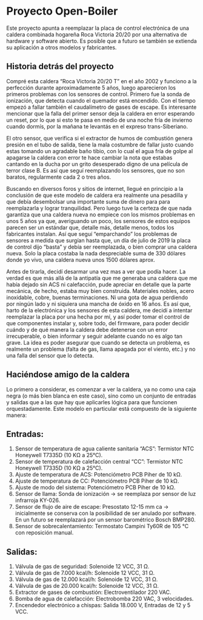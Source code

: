 # Proyecto Open-Boiler
Este proyecto apunta a reemplazar la placa de control electrónica de una caldera combinada hogareña Roca Victoria 20/20 por una alternativa de hardware y software abierto. Es posible que a futuro se también se extienda su aplicación a otros modelos y fabricantes.

## Historia detrás del proyecto
Compré esta caldera “Roca Victoria 20/20 T” en el año 2002 y funciono a la perfección durante aproximadamente 5 años, luego aparecieron los primeros problemas con los sensores de control. Primero fue la sonda de ionización, que detecta cuando el quemador está encendido. Con el tiempo empezó a fallar también el caudalímetro de gases de escape. Es interesante mencionar que la falla del primer sensor deja la caldera en error esperando un reset, por lo que si esto te pasa en medio de una noche fría de invierno cuando dormís, por la mañana te levantás en el expreso trans-Siberiano.

El otro sensor, que verifica si el extractor de humos de combustión genera presión en el tubo de salida, tiene la mala costumbre de fallar justo cuando estas tomando un agradable baño tibio, con lo cual el agua fría de golpe al apagarse la caldera con error te hace cambiar la nota que estabas cantando en la ducha por un grito desesperado digno de una película de terror clase B. Es así que seguí reemplazando los sensores, que no son baratos, regularmente cada 2 o tres años.

Buscando en diversos foros y sitios de internet, llegué en principio a la conclusión de que este modelo de caldera era realmente una pesadilla y que debía desembolsar una importante suma de dinero para para reemplazarla y lograr tranquilidad. Pero luego tuve la certeza de que nada garantiza que una caldera nueva no empiece con los mismos problemas en unos 5 años ya que, averiguando un poco, los sensores de estos equipos parecen ser un estándar que, detalle más, detalle menos, todos los fabricantes instalan. Así que seguí “emparchando” los problemas de sensores a medida que surgían hasta que, un día de julio de 2019 la placa de control dijo “basta” y debía ser reemplazada, o bien comprar una caldera nueva. Solo la placa costaba la nada despreciable suma de 330 dólares donde yo vivo, una caldera nueva unos 1500 dólares aprox.

Antes de tirarla, decidí desarmar una vez mas a ver que podía hacer. La verdad es que más allá de la antipatía que me generaba una caldera que me había dejado sin ACS ni calefacción, pude apreciar en detalle que la parte mecánica, de hecho, estaba muy bien construida. Materiales nobles, acero inoxidable, cobre, buenas terminaciones. Ni una gota de agua perdiendo por ningún lado y ni siquiera una mancha de óxido en 16 años. Es así que, harto de la electrónica y los sensores de esta caldera, me decidí a intentar reemplazar la placa por una hecha por mí, y así poder tomar el control de que componentes instalar y, sobre todo, del firmware, para poder decidir cuándo y de qué manera la caldera debe detenerse con un error irrecuperable, o bien informar y seguir adelante cuando no es algo tan grave. La idea es poder asegurar que cuando se detecta un problema, es realmente un problema (falta de gas, llama apagada por el viento, etc.) y no una falla del sensor que lo detecta.

## Haciéndose amigo de la caldera
Lo primero a considerar, es comenzar a ver la caldera, ya no como una caja negra (o más bien blanca en este caso), sino como un conjunto de entradas y salidas que a las que hay que aplicarles lógica para que funcionen orquestadamente. Este modelo en particular está compuesto de la siguiente manera:

## Entradas:
1. Sensor de temperatura de agua caliente sanitaria “ACS”: Termistor NTC Honeywell T7335D (10 KΩ a 25°C).
2. Sensor de temperatura de calefacción central “CC”: Termistor NTC Honeywell T7335D (10 KΩ a 25°C).
3. Ajuste de temperatura de ACS: Potenciómetro PCB Piher de 10 kΩ.
4. Ajuste de temperatura de CC: Potenciómetro PCB Piher de 10 kΩ.
5. Ajuste de modo del sistema: Potenciómetro PCB Piher de 10 kΩ.
6. Sensor de llama: Sonda de ionización -> se reemplaza por sensor de luz infrarroja KY-026.
7. Sensor de flujo de aire de escape: Presostato 12-15 mm ca -> inicialmente se conserva con la posibilidad de ser anulado por software. En un futuro se reemplazará por un sensor barométrico Bosch BMP280.
8. Sensor de sobrecalentamiento: Termostato Campini Ty60R de 105 °C con reposición manual.

## Salidas:
1. Válvula de gas de seguridad: Solenoide 12 VCC, 31 Ω.
2. Válvula de gas de 7.000 kcal/h: Solenoide 12 VCC, 31 Ω.
3. Válvula de gas de 12.000 kcal/h: Solenoide 12 VCC, 31 Ω.
4. Válvula de gas de 20.000 kcal/h: Solenoide 12 VCC, 31 Ω.
5. Extractor de gases de combustión: Electroventilador 220 VAC.
6. Bomba de agua de calefacción: Electrobomba 220 VAC, 3 velocidades.
7. Encendedor electrónico a chispas: Salida 18.000 V, Entradas de 12 y 5  VCC.
